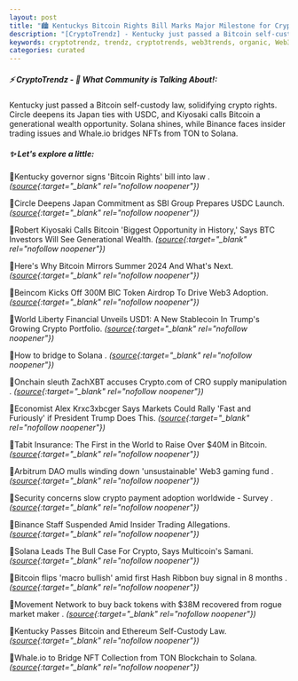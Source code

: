 ```yaml
---
layout: post
title: "🏙️ Kentuckys Bitcoin Rights Bill Marks Major Milestone for Crypto"
description: "[CryptoTrendz] - Kentucky just passed a Bitcoin self-custody law, solidifying crypto rights. Circle deepens its Japan ties with USDC, and Kiyosaki calls Bitcoin a generational wealth opportunity. Solana shines, while Binance faces insider trading issues and Whale.io bridges NFTs from TON to Solana."
keywords: cryptotrendz, trendz, cryptotrends, web3trends, organic, Web3, Bitcoin, BTC, Airdrop, Trading, Stablecoin, Investors, Token, Network, market, Crypto, NFT, Ethereum, Trump, Japan
categories: curated
---
```


##### ⚡ CryptoTrendz - 📌 *What Community is Talking About!:*

Kentucky just passed a Bitcoin self-custody law, solidifying crypto rights. Circle deepens its Japan ties with USDC, and Kiyosaki calls Bitcoin a generational wealth opportunity. Solana shines, while Binance faces insider trading issues and Whale.io bridges NFTs from TON to Solana.

##### ✨ *Let's explore a little:*


🔹Kentucky governor signs 'Bitcoin Rights' bill into law . *([source](https://s.avyag.com/eh34){:target="_blank" rel="nofollow noopener"})*

🔹Circle Deepens Japan Commitment as SBI Group Prepares USDC Launch. *([source](https://s.avyag.com/xlij){:target="_blank" rel="nofollow noopener"})*

🔹Robert Kiyosaki Calls Bitcoin 'Biggest Opportunity in History,' Says BTC Investors Will See Generational Wealth. *([source](https://s.avyag.com/7z8y){:target="_blank" rel="nofollow noopener"})*

🔹Here's Why Bitcoin Mirrors Summer 2024 And What's Next. *([source](https://s.avyag.com/025z){:target="_blank" rel="nofollow noopener"})*

🔹Beincom Kicks Off 300M BIC Token Airdrop To Drive Web3 Adoption. *([source](https://s.avyag.com/hy7y){:target="_blank" rel="nofollow noopener"})*

🔹World Liberty Financial Unveils USD1: A New Stablecoin In Trump's Growing Crypto Portfolio. *([source](https://s.avyag.com/cd99){:target="_blank" rel="nofollow noopener"})*

🔹How to bridge to Solana . *([source](https://s.avyag.com/5p0z){:target="_blank" rel="nofollow noopener"})*

🔹Onchain sleuth ZachXBT accuses Crypto.com of CRO supply manipulation . *([source](https://s.avyag.com/8wth){:target="_blank" rel="nofollow noopener"})*

🔹Economist Alex Krxc3xbcger Says Markets Could Rally 'Fast and Furiously' if President Trump Does This. *([source](https://s.avyag.com/8art){:target="_blank" rel="nofollow noopener"})*

🔹Tabit Insurance: The First in the World to Raise Over $40M in Bitcoin. *([source](https://s.avyag.com/kwnl){:target="_blank" rel="nofollow noopener"})*

🔹Arbitrum DAO mulls winding down 'unsustainable' Web3 gaming fund . *([source](https://s.avyag.com/4ew4){:target="_blank" rel="nofollow noopener"})*

🔹Security concerns slow crypto payment adoption worldwide - Survey . *([source](https://s.avyag.com/jxtb){:target="_blank" rel="nofollow noopener"})*

🔹Binance Staff Suspended Amid Insider Trading Allegations. *([source](https://s.avyag.com/ddhv){:target="_blank" rel="nofollow noopener"})*

🔹Solana Leads The Bull Case For Crypto, Says Multicoin's Samani. *([source](https://s.avyag.com/nbw4){:target="_blank" rel="nofollow noopener"})*

🔹Bitcoin flips 'macro bullish' amid first Hash Ribbon buy signal in 8 months . *([source](https://s.avyag.com/ha08){:target="_blank" rel="nofollow noopener"})*

🔹Movement Network to buy back tokens with $38M recovered from rogue market maker . *([source](https://s.avyag.com/6d4d){:target="_blank" rel="nofollow noopener"})*

🔹Kentucky Passes Bitcoin and Ethereum Self-Custody Law. *([source](https://s.avyag.com/rds9){:target="_blank" rel="nofollow noopener"})*

🔹Whale.io to Bridge NFT Collection from TON Blockchain to Solana. *([source](https://s.avyag.com/8j5z){:target="_blank" rel="nofollow noopener"})*
